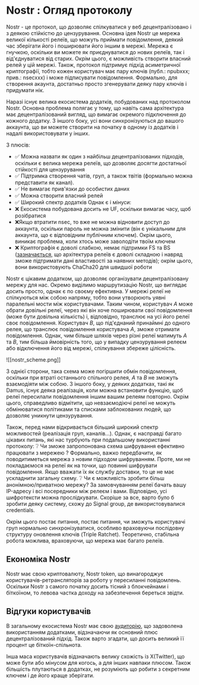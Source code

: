 # Nostr : Огляд протоколу

Nostr - це протокол, що дозволяє спілкуватися у веб децентралізовано і з деякою стійкістю до цензурування.
Основна ідея Nostr це мережа великої кількості релеїв, що можуть приймати повідомлення, деякий час зберігати його і поширювати його іншим в мережі. Мережа є гнучкою, оскільки ви можете як приєднуватися до нових релеїв, так і від'єднуватися від старих. Окрім цього, є можливість створити власний релей у цій мережі. Також, протокол підтримує підхід асиметричної криптографії, тобто кожен користувач має пару ключів (публ.: npubxxx; прив.: nsecxxx) і може підписувати повідомлення. Формально, для створення акаунта, достатньо просто згенерувати деяку пару ключів і придумати нік. 

Наразі існує велика екосистема додатків, побудованих над протоколом Nostr. Основна проблема полягає у тому, що навіть сама архітектура має децентралізований вигляд, що вимагає окремого підключення до кожного додатку. З іншого боку, усі вони синхронізуються до вашого аккаунта, що ви можете створити на початку в одному із додатків і надалі використовувати у інших. 

З плюсів: 
+ ✅ Можна назвати як один з найбільш децентралізованих підходів, оскільки є велика мережа релеїв, що дозволяє досягти достатньої стійкості для цензурування
+ ✅ Підтримка створення чатів, груп, а також твітів (формально можна представити як канал).
+ ✅ Не вимагає прив'язки до особистих даних 
+ ✅ Можна створити власний релей
+ ✅ Широкий спектр додатків
Однак є і мінуси:
+ ❌ Екосистема побудована досить не UF, оскільки вимагає часу, щоб розібратися 
+ ❌Якщо втратити nsec, то вже не можна відновити доступ до аккаунта, оскільки пароль не можна змінити (він є унікальним для аккаунта, що є відповідним публічним ключем). Окрім цього, виникає проблема, коли хтось може заволодіти твоїм ключем
+ ❌ Криптографія є доволі слабкою, немає підтримки FS та BS ([зазначається](https://github.com/nostr-protocol/nips/blob/master/44.md), що архітектура релеїв є доволі складною і навряд зможе підтримати дані властивості за наявних методів); окрім цього, вони використовують ChaCha20 для швидшої роботи

Nostr є цікавим додатком, що дозволяє організувати децентралізовану мережу для нас. 
Окремо виділимо маршрутизацію Nostr, що виглядає досить просто, однак є по своєму ефективна. У мережі релеї не спілкуються між собою напряму, тобто вони утворюють уявні паралельні мости між користувачами. Таким чином, користувач *А* може обрати довільні релеї, через які він хоче поширювати свої повідомлення (може бути довільна кількість) і, відповідно, транслює на усі його релеї своє повідомлення. Користувач *B*, що під'єднаний принаймні до одного релея, що транслює повідомлення користувача *A*, зможе отримати повідомлення. Однак, чим більше шляхів через різні релеї матимуть *A* та *B*, тим більша ймовірність того, що у випадку цензурування релеєм або відключення його від мережі, спілкування збереже цілісність. 

![[nostr_scheme.png]]

З однієї сторони, така схема може погіршити обмін повідомлення, оскільки при втраті останнього спільного релея, *A* та *B* не зможуть взаємодіяти між собою. З іншого боку, у деяких додатках, такі як Damus, існує деяка реалізація, коли можна встановити функцію, щоб релеї пересилали повідомлення іншим вашим релеям повторно. Окрім цього, справедливо відмітити, що невзаємодіючі релеї не можуть обмінюватися політиками та списками заблокованих людей, що дозволяє уникнути цензурування.

Також, перед нами відкривається більший широкий спектр можливостей (реалізація груп, каналів...). Однак, є насправді багато цікавих питань, які нас турбують при подальшому використанні протоколу:
  ❔ Чи зможе запропонована схема шифрування ефективно працювати з мережею ?
    Формально, важко передбачити, як поводитиметься мережа з новим підходом шифруванням. Проте, ми не покладаємося на релеї як на точки, що повинні шифрувати повідомлення. Якщо вважати їх як службу доставки, то це не має ускладнити загальну схему. 
  ❔ Чи є можливість зробити більш анонімною/приватною мережу?
	За замовчуванням релеї бачать вашу IP-адресу і всі посередники між релеєм і вами. Відповідно, усі шифротексти можна прослідкувати.  Скоріше за все, варто було б зробити деяку систему, схожу до Signal group, де використовувалися credentials.

Окрім цього постає питання, постає питання, чи зможуть користувачі груп нормально синхронізуватися, особливо враховуючи послідовну структуру оновлення ключів (Triple Ratchet). Теоретично, стабільна робота можлива, враховуючи, що мережа має багато релеїв.

## Економіка Nostr

Nostr має свою криптовалюту, Nostr token, що винагороджує користувачів-ретрансляторів за роботу у пересиланні повідомлень. Оскільки Nostr з самого початку досить тісний з блокчейнами і біткоїном, то левова частка доходу на забезпечення береться звідти.
## Відгуки користувачів

В загальному екосистема Nostr має свою [аудиторію](https://www.reddit.com/r/Bitcoin/comments/17j5glg/do_people_in_this_sub_know_about_nostr/), що задоволена використанням додатками, відзначаючи як основний плюс децентралізований підхід. Також варто згадати, що досить великий її процент це біткоїн-спільнота. 

Інша маса користувачів відзначають велику схожість із X(Twitter), що може бути або мінусом для когось, а для інших навпаки плюсом. 
Також більшість плутаються в додатках, не розуміють що робити з секретним ключем і де його краще зберігати. 

